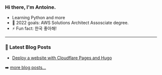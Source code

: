 ### Hi there, I'm Antoine.

- Learning Python and more
- 🥅 2022 goals: AWS Solutions Architect Assosciate degree.
- ⚡ Fun fact: 한국 좋아해!

---

### 📕 Latest Blog Posts

<!-- BLOG-POST-LIST:START -->
- [Deploy a website with Cloudflare Pages and Hugo](https://twan.io/post/deploy_a_website_with_cloudflare_pages_and_hugo/)
<!-- BLOG-POST-LIST:END -->

➡️ [more blog posts...](https://blog.twan.io)

